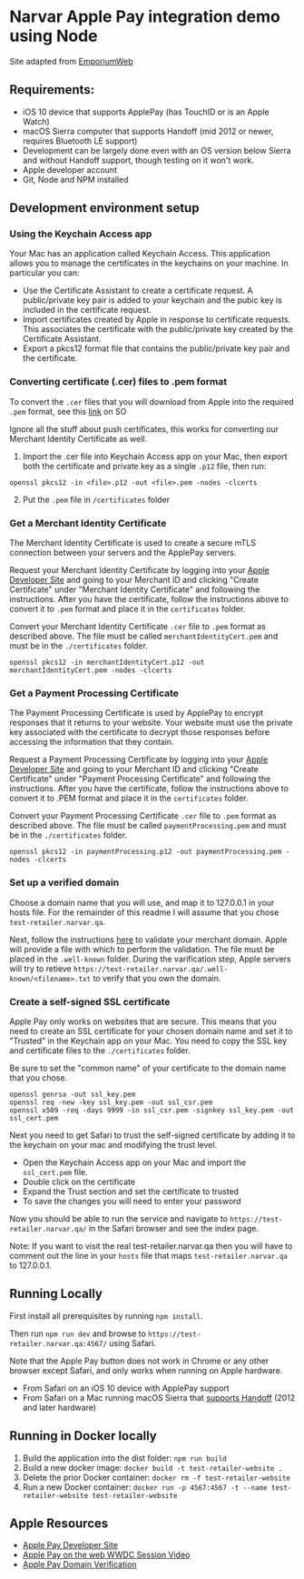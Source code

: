 # Narvar Apple Pay integration demo using Node
Site adapted from [EmporiumWeb](https://developer.apple.com/library/content/samplecode/EmporiumWeb/Introduction/Intro.html)

## Requirements:
* iOS 10 device that supports ApplePay (has TouchID or is an Apple Watch)
* macOS Sierra computer that supports Handoff (mid 2012 or newer, requires Bluetooth LE support)
* Development can be largely done even with an OS version below Sierra and without Handoff support, though testing on it won't work.
* Apple developer account
* Git, Node and NPM installed

## Development environment setup

### Using the Keychain Access app
Your Mac has an application called Keychain Access. This application allows you to manage
the certificates in the keychains on your machine. In particular you can:
* Use the Certificate Assistant to create a certificate request. A public/private key pair is added to your keychain and the pubic key is included in the certificate request.
* Import certificates created by Apple in response to certificate requests. This associates the certificate with the public/private key created by the Certificate Assistant.
* Export a pkcs12 format file that contains the public/private key pair and the certificate.

### Converting certificate (.cer) files to .pem format
To convert the `.cer` files that you will download from Apple into the required `.pem` format, see this 
[link](http://stackoverflow.com/questions/21250510/generate-pem-file-used-to-setup-apple-push-notification) on SO

Ignore all the stuff about push certificates, this works for converting our Merchant Identity Certificate as well.

1. Import the .cer file into Keychain Access app on your Mac, then export both the certificate and private key as a 
single `.p12` file, then run:

```shell
openssl pkcs12 -in <file>.p12 -out <file>.pem -nodes -clcerts
```
2. Put the `.pem` file in `/certificates` folder

### Get a Merchant Identity Certificate
The Merchant Identity Certificate is used to create a secure mTLS connection between your servers and the ApplePay servers.

Request your Merchant Identity Certificate by logging into your [Apple Developer Site](https://developer.apple.com) and going to
your Merchant ID and clicking "Create Certificate" under "Merchant Identity Certificate" and following the instructions. After you have
the certificate, follow the instructions above to convert it to `.pem` format and place it in the `certificates` folder.

Convert your Merchant Identity Certificate `.cer` file to `.pem` format as described above.
The file must be called `merchantIdentityCert.pem` and must be in the `./certificates` folder.

```shell
openssl pkcs12 -in merchantIdentityCert.p12 -out merchantIdentityCert.pem -nodes -clcerts
```

### Get a Payment Processing Certificate
The Payment Processing Certificate is used by ApplePay to encrypt responses that it returns 
to your website. Your website must use the private key associated with the certificate to
decrypt those responses before accessing the information that they contain.

Request a Payment Processing Certificate by logging into your [Apple Developer Site](https://developer.apple.com) and going to
your Merchant ID and clicking "Create Certificate" under "Payment Processing Certificate" and following the instructions. After you have
the certificate, follow the instructions above to convert it to .PEM format and place it in the `certificates` folder.

Convert your Payment Processing Certificate `.cer` file to `.pem` format as described above.
The file must be called `paymentProcessing.pem` and must be in the `./certificates` folder.

```shell
openssl pkcs12 -in paymentProcessing.p12 -out paymentProcessing.pem -nodes -clcerts
```

### Set up a verified domain
Choose a domain name that you will use, and map it to 127.0.0.1 in your hosts file. For
the remainder of this readme I will assume that you chose `test-retailer.narvar.qa`.

Next, follow the instructions [here](https://developer.apple.com/reference/applepayjs/) to validate
your merchant domain. Apple will provide a file with which to perform the validation. The
file must be placed in the `.well-known` folder. During the varification step, Apple servers will
try to retieve `https://test-retailer.narvar.qa/.well-known/<filename>.txt` to verify that you own the
domain.

### Create a self-signed SSL certificate
Apple Pay only works on websites that are secure. This means that you need to create an SSL
certificate for your chosen domain name and set it to "Trusted" in the Keychain app on your Mac.
You need to copy the SSL key and certificate files to the `./certificates` folder.

Be sure to set the "common name" of your certificate to the domain name that you chose.

```shell
openssl genrsa -out ssl_key.pem
openssl req -new -key ssl_key.pem -out ssl_csr.pem
openssl x509 -req -days 9999 -in ssl_csr.pem -signkey ssl_key.pem -out ssl_cert.pem
```

Next you need to get Safari to trust the self-signed certificate by adding it to
the keychain on your mac and modifying the trust level.

* Open the Keychain Access app on your Mac and import the `ssl_cert.pem` file.
* Double click on the certificate
* Expand the Trust section and set the certificate to trusted
* To save the changes you will need to enter your password

Now you should be able to run the service and navigate to `https://test-retailer.narvar.qa/`
in the Safari browser and see the index page.

Note: If you want to visit the real test-retailer.narvar.qa then you will have to
comment out the line in your `hosts` file that maps `test-retailer.narvar.qa` to 127.0.0.1.

## Running Locally
First install all prerequisites by running `npm install`.

Then run `npm run dev` and browse to `https://test-retailer.narvar.qa:4567/` using Safari.

Note that the Apple Pay button does not work in Chrome or any other browser except Safari, 
and only works when running on Apple hardware.
* From Safari on an iOS 10 device with ApplePay support
* From Safari on a Mac running macOS Sierra that [supports Handoff](https://support.apple.com/kb/PH25169?locale=en_US) (2012 and later hardware)

## Running in Docker locally
1. Build the application into the dist folder: `npm run build`
2. Build a new docker image: `docker build -t test-retailer-website .`
3. Delete the prior Docker container: `docker rm -f test-retailer-website`
4. Run a new Docker container: `docker run -p 4567:4567 -t --name test-retailer-website test-retailer-website`

## Apple Resources
* [Apple Pay Developer Site](https://developer.apple.com/apple-pay/)
* [Apple Pay on the web WWDC Session Video](https://developer.apple.com/videos/play/wwdc2016/703/)
* [Apple Pay Domain Verification](https://developer.apple.com/support/apple-pay-domain-verification/)


